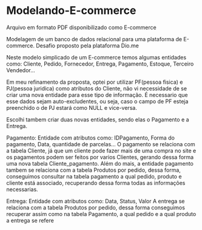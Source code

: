 # Modelando-E-commerce

Arquivo em formato PDF disponibilizado como E-commerce

Modelagem de um banco de dados relacional para uma plataforma de E-commerce. Desafio proposto pela plataforma Dio.me

Neste modelo simplicado de um E-commerce temos algumas entidades como: Cliente, Pedido, Fornecedor, Entrega, Pagamento, Estoque, Terceiro Vendedor...

Em meu refinamento da proposta, optei por utilizar PF(pessoa fisica) e PJ(pessoa juridica) como atributos do Cliente, não vi necessidade de se criar uma nova entidade para esse tipo de informação. É necessario que esse dados sejam auto-excludentes, ou seja, caso o campo de PF esteja preenchido o de PJ estará como NULL e vice-versa.

Escolhi tambem criar duas novas entidades, sendo elas o Pagamento e a Entrega.

Pagamento: Entidade com atributos como: IDPagamento, Forma do pagamento, Data, quantidade de parcelas...
O pagamento se relaciona com a tabela Cliente, já que um cliente pode fazer mais de uma compra no site e os pagamentos podem ser feitos por varios Clientes, gerando dessa forma uma nova tabela Cliente_pagamento.
Além do mais, a entidade pagamento tambem se relaciona com a tabela Produtos por pedido, dessa forma, conseguimos consultar na tabela pagamento a qual pedido, produto e cliente está associado, recuperando dessa forma todas as informações necessarias.

Entrega: Entidade com atributos como: Data, Status, Valor
A entrega se relaciona com a tabela Produtos por pedido, dessa forma conseguimos recuperar assim como na tabela Pagamento, a qual pedido e a qual produto a entrega se refere
